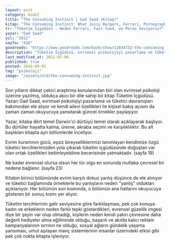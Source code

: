 ```yaml
---
layout: post  
category: book2  
title: "The Consuming Instinct | Gad Saad (Kitap)"  
kitap: "The Consuming Instinct: What Juicy Burgers, Ferrari, Pornography, and Gift Giving Reveal About Human Nature"  
tr: "Tüketim İçgüdüsü - Neden Ferrari, Fast-food, ve Porno Seviyoruz?"  
yazar: "Gad Saad"  
yil: "2012"  
sayfa: "420"  
goodreads: "https://www.goodreads.com/book/show/11034732-the-consuming-instinct"
description: "Tüketim İçgüdüsü, evrimsel psikolojiyi pazarlama ve tüketici davranışları açısından ele alıyor."
last_modified_at: 2021-07-06
published: true
posted: 2016-09-01
tag: "psikoloji"
image: "/assets/old/the-consuming-instinct.jpg"
---
```


Son yılların dikkat çekici araştırma konularından biri olan evrimsel psikoloji üzerine yazılmış, oldukça akıcı bir dile sahip bir kitap Tüketim İçgüdüsü. Yazarı Gad Saad, evrimsel psikolojiyi pazarlama ve tüketici davranışları bakımından ele alıyor ve kendi ailevi özellikleri ile kişisel bakış açısını da zaman zaman okuyucuya yansıtarak güncel örnekler paylaşıyor. 

Yazar, kitaba dört temel Darwin'ci dürtüyü temel olarak açıklayarak başlıyor. Bu dürtüler hayatta kalma, üreme, akraba seçimi ve karşılıklılıktır. Bu alt başlıkları kitapta ayrı bölümlerde inceliyor.

Evrim kuramının gücü, eşsiz bireyselliklerimizi tanımlayan kendimize özgü tüketici tercihlerimizden yola çıkarak tüketim içgüdüsünde doğuştan var olan ortak özellikleri betimleyebilme becerisinde yatmaktadır. (sayfa 19) 

Ne kadar evrensel olursa olsun her tür olgu en sonunda mutlaka çevresel bir nedene bağlanır. (sayfa 23) 

Kitabın birinci bölümünde evrim karşıtı dokuz yanlış düşünce de ele alınıyor ve tüketici bağlamında örneklerle bu yanlışların neden "yanlış" oldukları açıklanıyor. Her bölümün son kısmında, o bölümün ana hatlarını okuyucuya gösteren bir sonuç kısmı yer alıyor. 

Tüketim tercihlerinin gelir seviyesine göre farklılaşması, pek çok konuya kadın ve erkeklerin neden farklı tepki gösterdikleri, evrensel güzellik imgesi diye bir şeyin var olup olmadığı, kişilerin neden kendi yakın çevresine daha değerli hediyeler alma eğiliminde olduğu, başarılı ve akılda kalıcı reklam kampanyalarının sırrının ne olduğu, sosyal ağların gündelik yaşama yansıması, umut aşılayan inanç sistemlerinin insanlar üzerindeki etkisi gibi pek çok nokta kitapta işleniyor. 
